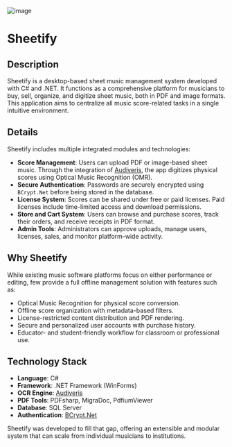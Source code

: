 ![image](https://github.com/user-attachments/assets/f20b2321-f34c-4080-80a8-25cd57454cb8)


# Sheetify
## Description
Sheetify is a desktop-based sheet music management system developed with C# and .NET. It functions as a comprehensive platform for musicians to buy, sell, organize, and digitize sheet music, both in PDF and image formats. This application aims to centralize all music score-related tasks in a single intuitive environment.

## Details

Sheetify includes multiple integrated modules and technologies:

- **Score Management**: Users can upload PDF or image-based sheet music. Through the integration of [Audiveris](https://github.com/Audiveris/audiveris), the app digitizes physical scores using Optical Music Recognition (OMR).
- **Secure Authentication**: Passwords are securely encrypted using `BCrypt.Net` before being stored in the database.
- **License System**: Scores can be shared under free or paid licenses. Paid licenses include time-limited access and download permissions.
- **Store and Cart System**: Users can browse and purchase scores, track their orders, and receive receipts in PDF format.
- **Admin Tools**: Administrators can approve uploads, manage users, licenses, sales, and monitor platform-wide activity.

## Why Sheetify

While existing music software platforms focus on either performance or editing, few provide a full offline management solution with features such as:

- Optical Music Recognition for physical score conversion.
- Offline score organization with metadata-based filters.
- License-restricted content distribution and PDF rendering.
- Secure and personalized user accounts with purchase history.
- Educator- and student-friendly workflow for classroom or professional use.

## Technology Stack

- **Language**: C#
- **Framework**: .NET Framework (WinForms)
- **OCR Engine**: [Audiveris](https://github.com/Audiveris/audiveris)
- **PDF Tools**: PDFsharp, MigraDoc, PdfiumViewer
- **Database**: SQL Server
- **Authentication**: [BCrypt.Net](https://github.com/BcryptNet/bcrypt.net)

Sheetify was developed to fill that gap, offering an extensible and modular system that can scale from individual musicians to institutions.
